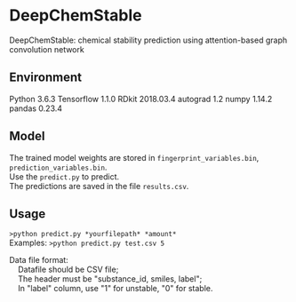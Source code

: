 # DeepChemStable
DeepChemStable: chemical stability prediction using attention-based graph convolution network

## Environment
Python 3.6.3
Tensorflow 1.1.0
RDkit 2018.03.4
autograd 1.2
numpy 1.14.2
pandas 0.23.4

## Model
The trained model weights are stored in `fingerprint_variables.bin`, `prediction_variables.bin`. </br>
Use the `predict.py` to predict. </br>
The predictions are saved in the file `results.csv`. </br>

## Usage
`>python predict.py *yourfilepath* *amount*` </br>
Examples: `>python predict.py test.csv 5` </br>

Data file format: </br>
&nbsp;&nbsp;&nbsp;&nbsp;Datafile should be CSV file; </br>
&nbsp;&nbsp;&nbsp;&nbsp;The header must be "substance_id, smiles, label"; </br>
&nbsp;&nbsp;&nbsp;&nbsp;In "label" column, use "1" for unstable, "0" for stable. </br>
